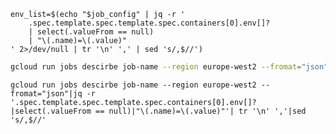     env_list=$(echo "$job_config" | jq -r '
        .spec.template.spec.template.spec.containers[0].env[]? 
        | select(.valueFrom == null) 
        | "\(.name)=\(.value)"
    ' 2>/dev/null | tr '\n' ',' | sed 's/,$//')



```bash
gcloud run jobs descirbe job-name --region europe-west2 --fromat="json"|jq -r '.spec.template.spec.template.spec.containers[0].env[]?|select(.valueFrom == null)|"\(.name)=\(.value)"'
```



```
gcloud run jobs descirbe job-name --region europe-west2 --fromat="json"|jq -r '.spec.template.spec.template.spec.containers[0].env[]?|select(.valueFrom == null)|"\(.name)=\(.value)"'| tr '\n' ','|sed 's/,$//'
```